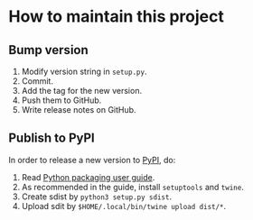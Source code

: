 How to maintain this project
============================

Bump version
------------

1. Modify version string in `setup.py`.
2. Commit.
3. Add the tag for the new version.
4. Push them to GitHub.
5. Write release notes on GitHub.

Publish to PyPI
---------------
In order to release a new version to [PyPI][], do:

1. Read [Python packaging user guide][guide].
2. As recommended in the guide, install `setuptools` and `twine`.
3. Create sdist by `python3 setup.py sdist`.
4. Upload sdit by `$HOME/.local/bin/twine upload dist/*`.

[PyPI]: https://pypi.python.org/pypi/passh/
[guide]: https://python-packaging-user-guide.readthedocs.org/en/latest/current/
